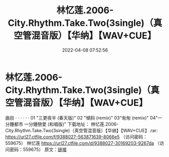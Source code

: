 ﻿---
title: 林忆莲.2006-City.Rhythm.Take.Two(3single)（真空管混音版）【华纳】【WAV+CUE】
date: 2022-04-08 07:52:56
categories: WAV车载音乐、镜像
tags: 国语流行
---
# 林忆莲.2006-City.Rhythm.Take.Two(3single)（真空管混音版）【华纳】【WAV+CUE】

曲目
· · · · · ·
01 "三更夜半 (春天版)"
02 "傾斜 (remix)"
03"匆匆 (remix)"
04"一分鍾都市 一分鍾戀愛 (和唱版)"
下载地址：
林忆莲.2006-City.Rhythm.Take.Two(3single)（真空管混音版）【华纳】【WAV+CUE】.rar:
https://url27.ctfile.com/f/9388027-563871639-8066e5
（访问密码：559675）
林忆莲
https://url27.ctfile.com/d/9388027-30169203-9267da
（访问密码：559675）
原文：[链接](https://blog.sina.com.cn/s/blog_1647c7e7601030wkh.html)